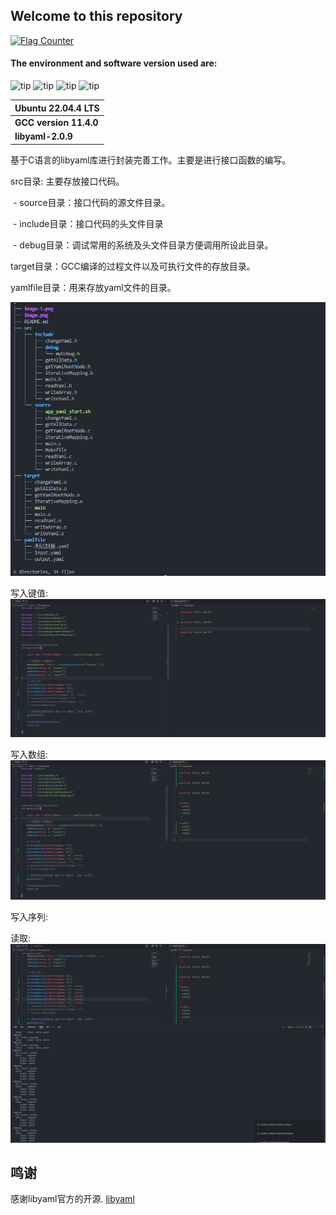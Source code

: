 ## Welcome to this repository

<a href="https://info.flagcounter.com/vhOC"><img src="https://s01.flagcounter.com/count2/vhOC/bg_FFFFFF/txt_000000/border_CCCCCC/columns_2/maxflags_10/viewers_0/labels_0/pageviews_0/flags_0/percent_0/" alt="Flag Counter" border="0"></a>

#### The environment and software version used are:

![tip](https://badgen.net/badge/Ubuntu/22.04LTS/black?icon=packagephobia) 		![tip](https://badgen.net/badge/C/201710L-c17/green?icon=packagephobia) 		![tip](https://badgen.net/badge/libyaml/2.0.9/red?icon=github) 		![tip](https://badgen.net/badge/GCC/11.40/orange?icon=github)

| **Ubuntu 22.04.4 LTS** |
| ------------------ |
| **GCC version 11.4.0** |
| **libyaml-2.0.9**      |

基于C语言的libyaml库进行封装完善工作。主要是进行接口函数的编写。

src目录: 主要存放接口代码。

​	- source目录：接口代码的源文件目录。

​	- include目录：接口代码的头文件目录

​		- debug目录：调试常用的系统及头文件目录方便调用所设此目录。

target目录：GCC编译的过程文件以及可执行文件的存放目录。

yamlfile目录：用来存放yaml文件的目录。

![image-20240810235018789](./image-20240810235018789.png)


写入键值:
![image-20240810235018789](./image-writeyaml.png)

写入数组:
![image-20240810235018789](./image-writeArray.png)

写入序列:


读取:
![image-20240810235018789](./image-readYaml.png)



## 鸣谢

感谢libyaml官方的开源. [libyaml](https://github.com/yaml/libyaml)
